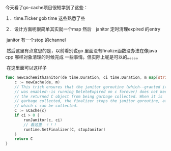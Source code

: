 今天看了go-cache项目很短学到了这些：

１．time.Ticker gob time  这些熟悉了些

２．设计方面呢很简单其实就一个map 然后　janitor 定时清理expired 的entry

​	janitor 有一个stop 的channel 

​	然后这里有点意思的是，以前看别说go 里面没有finalize函数没办法在像java cpp 哪样对象清理的时候完成	一些事情。但实际上呢是可以的。。。。。

​	在这里面可以这样子

```go
func newCacheWithJanitor(de time.Duration, ci time.Duration, m map[string]Item) *Cache {
	c := newCache(de, m)
	// This trick ensures that the janitor goroutine (which--granted it
	// was enabled--is running DeleteExpired on c forever) does not keep
	// the returned C object from being garbage collected. When it is
	// garbage collected, the finalizer stops the janitor goroutine, after
	// which c can be collected.
	C := &Cache{c}
	if ci > 0 {
		runJanitor(c, ci)
        // 看这里　！！！
		runtime.SetFinalizer(C, stopJanitor)
	}
	return C
}

```

